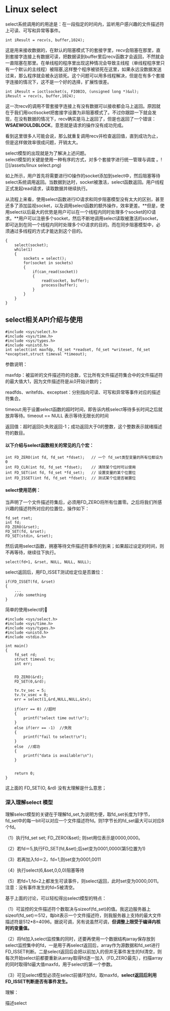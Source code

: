 # Linux  select

select系统调用的的用途是：在一段指定的时间内，监听用户感兴趣的文件描述符上可读、可写和异常等事件。

```
int iResult = recv(s, buffer,1024);
```

这是用来接收数据的，在默认的阻塞模式下的套接字里，recv会阻塞在那里，直到套接字连接上有数据可读，把数据读到buffer里后recv函数才会返回，不然就会一直阻塞在那里。在单线程的程序里出现这种情况会导致主线程（单线程程序里只有一个默认的主线程）被阻塞,这样整个程序被锁死在这里，如果永远没数据发送过来，那么程序就会被永远锁死。这个问题可以用多线程解决，但是在有多个套接字连接的情况下，这不是一个好的选择，扩展性很差。

```
int iResult = ioctlsocket(s, FIOBIO, (unsigned long *)&ul);
iResult = recv(s, buffer,1024);
```

这一次recv的调用不管套接字连接上有没有数据可以接收都会马上返回。原因就在于我们用ioctlsocket把套接字设置为非阻塞模式了。不过你跟踪一下就会发现，在没有数据的情况下，recv确实是马上返回了，但是也返回了一个错误：**WSAEWOULDBLOCK**，意思就是请求的操作没有成功完成。

看到这里很多人可能会说，那么就重复调用recv并检查返回值，直到成功为止，但是这样做效率很成问题，开销太大。

select模型的出现就是为了解决上述问题。  
select模型的关键是使用一种有序的方式，对多个套接字进行统一管理与调度 。![](/assets/linux select.png)

如上所示，用户首先将需要进行IO操作的socket添加到select中，然后阻塞等待select系统调用返回。当数据到达时，socket被激活，select函数返回。用户线程正式发起read请求，读取数据并继续执行。

从流程上来看，使用select函数进行IO请求和同步阻塞模型没有太大的区别，甚至还多了添加监视socket，以及调用select函数的额外操作，效率更差。**但是，使用select以后最大的优势是用户可以在一个线程内同时处理多个socket的IO请求。**用户可以注册多个socket，然后不断地调用select读取被激活的socket，即可达到在同一个线程内同时处理多个IO请求的目的。而在同步阻塞模型中，必须通过多线程的方式才能达到这个目的。

```
{
    select(socket);
    while(1) 
    {
        sockets = select();
        for(socket in sockets) 
        {
            if(can_read(socket)) 
            {
                read(socket, buffer);
                process(buffer);
            }
        }
    }
}
```

## select相关API介绍与使用

```
#include <sys/select.h>
#include <sys/time.h>
#include <sys/types.h>
#include <unistd.h>
int select(int maxfdp, fd_set *readset, fd_set *writeset, fd_set *exceptset,struct timeval *timeout);
```

参数说明：

maxfdp：被监听的文件描述符的总数，它比所有文件描述符集合中的文件描述符的最大值大1，因为文件描述符是从0开始计数的；

readfds、writefds、exceptset：分别指向可读、可写和异常等事件对应的描述符集合。

timeout:用于设置select函数的超时时间，即告诉内核select等待多长时间之后就放弃等待。timeout == NULL 表示等待无限长的时间

返回值：超时返回0;失败返回-1；成功返回大于0的整数，这个整数表示就绪描述符的数目。

#### 以下介绍与select函数相关的常见的几个宏：

```
int FD_ZERO(int fd, fd_set *fdset);   // 一个 fd_set类型变量的所有位都设为 0
int FD_CLR(int fd, fd_set *fdset);    // 清除某个位时可以使用
int FD_SET(int fd, fd_set *fd_set);   // 设置变量的某个位置位
int FD_ISSET(int fd, fd_set *fdset);  // 测试某个位是否被置位
```

#### select使用范例：

当声明了一个文件描述符集后，必须用FD\_ZERO将所有位置零。之后将我们所感兴趣的描述符所对应的位置位，操作如下：

```
fd_set rset;   
int fd;   
FD_ZERO(&rset);   
FD_SET(fd, &rset);   
FD_SET(stdin, &rset);
```

然后调用select函数，拥塞等待文件描述符事件的到来；如果超过设定的时间，则不再等待，继续往下执行。

```
select(fd+1, &rset, NULL, NULL, NULL);
```

select返回后，用FD\_ISSET测试给定位是否置位：

```
if(FD_ISSET(fd, &rset)   
{ 
    ... 
    //do something  
}
```

简单的使用select的🌰

```
#include <sys/select.h>
#include <sys/time.h>
#include <sys/types.h>
#include <unistd.h>
#include <stdio.h>

int main()
{
    fd_set rd;
    struct timeval tv;
    int err;


    FD_ZERO(&rd);
    FD_SET(0,&rd);

    tv.tv_sec = 5;
    tv.tv_usec = 0;
    err = select(1,&rd,NULL,NULL,&tv);

    if(err == 0) //超时
    {
        printf("select time out!\n");
    }
    else if(err == -1)  //失败
    {
        printf("fail to select!\n");
    }
    else  //成功
    {
        printf("data is available!\n");
    }


    return 0;
}
```

这上面的 FD\_SET\(O, &rd\) 没有太理解是什么意思；

### 深入理解select 模型

理解select模型的关键在于理解fd\_set,为说明方便，取fd\_set长度为1字节，fd\_set中的每一bit可以对应一个文件描述符fd。则1字节长的fd\_set最大可以对应8个fd。

（1）执行fd\_set set; FD\_ZERO\(&set\); 则set用位表示是0000,0000。

（2）若fd＝5,执行FD\_SET\(fd,&set\);后set变为0001,0000\(第5位置为1\)

（3）若再加入fd＝2，fd=1,则set变为0001,0011

（4）执行select\(6,&set,0,0,0\)阻塞等待

（5）若fd=1,fd=2上都发生可读事件，则select返回，此时set变为0000,0011。注意：没有事件发生的fd=5被清空。

基于上面的讨论，可以轻松得出select模型的特点：

（1）可监控的文件描述符个数取决与sizeof\(fd\_set\)的值。我这边服务器上sizeof\(fd\_set\)＝512，每bit表示一个文件描述符，则我服务器上支持的最大文件描述符是512\*8=4096。据说可调，另有说虽然可调，**但调整上限受于编译内核时的变量值。**

（2）将fd加入select监控集的同时，还要再使用一个数据结构array保存放到select监控集中的fd，一是用于再select返回后，array作为源数据和fd\_set进行FD\_ISSET判断。二是select返回后会把以前加入的但并无事件发生的fd清空，则每次开始select前都要重新从array取得fd逐一加入（FD\_ZERO最先），扫描array的同时取得fd最大值maxfd，用于select的第一个参数。

（3）可见select模型必须在select前循环加fd，取maxfd，**select返回后利用FD\_ISSET判断是否有事件发生。**

理解：

描述select

